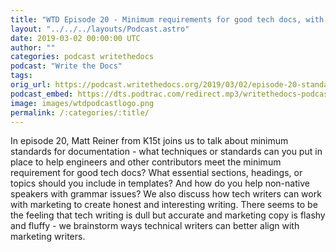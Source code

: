 ```yaml
---
title: "WTD Episode 20 - Minimum requirements for good tech docs, with Matt Reiner"
layout: "../../../layouts/Podcast.astro"
date: 2019-03-02 00:00:00 UTC
author: ""
categories: podcast writethedocs
podcast: "Write the Docs"
tags: 
orig_url: https://podcast.writethedocs.org/2019/03/02/episode-20-standards-for-docs-and-working-with-marketing/
podcast_embed: https://dts.podtrac.com/redirect.mp3/writethedocs-podcast.s3-us-west-2.amazonaws.com/wtd_episode_20_documentation_standards.mp3
image: images/wtdpodcastlogo.png
permalink: /:categories/:title/
---
```

In episode 20, Matt Reiner from K15t joins us to talk about minimum standards for documentation - what techniques or standards can you put in place to help engineers and other contributors meet the minimum requirement for good tech docs? What essential sections, headings, or topics should you include in templates? And how do you help non-native speakers with grammar issues? We also discuss how tech writers can work with marketing to create honest and interesting writing. There seems to be the feeling that tech writing is dull but accurate and marketing copy is flashy and fluffy - we brainstorm ways technical writers can better align with marketing writers.
